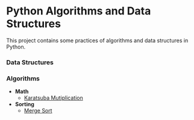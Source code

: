 # Python Algorithms and Data Structures
This project contains some practices of algorithms and data structures in Python.
### Data Structures

### Algorithms
* **Math**
    * [Karatsuba Mutiplication](algorithms/math/karatsuba.py)
* **Sorting**
    * [Merge Sort](algorithms/sorting/mergeSort.py)
